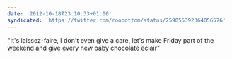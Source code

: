 ```yaml
---
date: '2012-10-18T23:10:33+01:00'
syndicated: 'https://twitter.com/roobottom/status/259055392364056576'
---
```

"It's laissez-faire, I don't even give a care, let's make Friday part of the weekend and give every new baby chocolate eclair"
